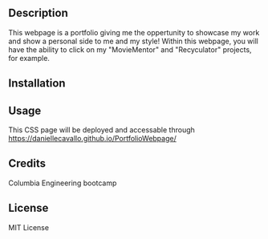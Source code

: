 ## Description
This webpage is a portfolio giving me the oppertunity to showcase my work and show a personal side to me and my style! Within this webpage, you will have the ability to click on my "MovieMentor" and "Recyculator" projects, for example.

## Installation

## Usage
This CSS page will be deployed and accessable through 
https://daniellecavallo.github.io/PortfolioWebpage/


## Credits

Columbia Engineering bootcamp 

## License
MIT License